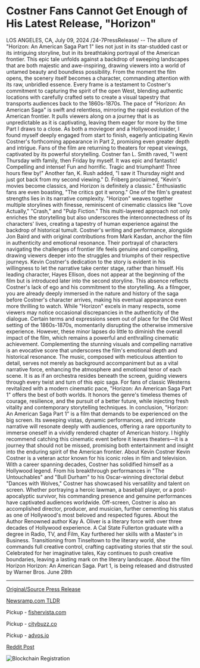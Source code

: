 # Costner Fans Cannot Get Enough of His Latest Release, "Horizon"

LOS ANGELES, CA, July 09, 2024 /24-7PressRelease/ -- The allure of "Horizon: An American Saga Part 1" lies not just in its star-studded cast or its intriguing storyline, but in its breathtaking portrayal of the American frontier. This epic tale unfolds against a backdrop of sweeping landscapes that are both majestic and awe-inspiring, drawing viewers into a world of untamed beauty and boundless possibility.  From the moment the film opens, the scenery itself becomes a character, commanding attention with its raw, unbridled essence. Every frame is a testament to Costner's commitment to capturing the spirit of the open West, blending authentic locations with carefully crafted sets to create a visual tapestry that transports audiences back to the 1860s-1870s.  The pace of "Horizon: An American Saga" is swift and relentless, mirroring the rapid evolution of the American frontier. It pulls viewers along on a journey that is as unpredictable as it is captivating, leaving them eager for more by the time Part I draws to a close. As both a moviegoer and a Hollywood insider, I found myself deeply engaged from start to finish, eagerly anticipating Kevin Costner's forthcoming appearance in Part 2, promising even greater depth and intrigue.  Fans of the film are returning to theaters for repeat viewings, captivated by its powerful storytelling. Costner fan L. Smith raved, "I went Thursday with family, then Friday by myself. It was epic and fantastic! Compelling and intense! Fun and horrific. Tragic and triumphant! Three hours flew by!" Another fan, K. Rush added, "I saw it Thursday night and just got back from my second viewing." D. Friberg proclaimed, "Kevin's movies become classics, and Horizon is definitely a classic." Enthusiastic fans are even boasting, "The critics got it wrong."  One of the film's greatest strengths lies in its narrative complexity. "Horizon" weaves together multiple storylines with finesse, reminiscent of cinematic classics like "Love Actually," "Crash," and "Pulp Fiction." This multi-layered approach not only enriches the storytelling but also underscores the interconnectedness of its characters' lives, creating a tapestry of human experience against the backdrop of historical tumult.  Costner's writing and performance, alongside Jon Baird and with original contributions from Mark Kasdan, anchor the film in authenticity and emotional resonance. Their portrayal of characters navigating the challenges of frontier life feels genuine and compelling, drawing viewers deeper into the struggles and triumphs of their respective journeys.  Kevin Costner's dedication to the story is evident in his willingness to let the narrative take center stage, rather than himself. His leading character, Hayes Ellison, does not appear at the beginning of the film but is introduced later into the second storyline. This absence reflects Costner's lack of ego and his commitment to the storytelling. As a filmgoer, you are already deeply immersed in the nature and history of the saga before Costner's character arrives, making his eventual appearance even more thrilling to watch.  While "Horizon" excels in many respects, some viewers may notice occasional discrepancies in the authenticity of the dialogue. Certain terms and expressions seem out of place for the Old West setting of the 1860s-1870s, momentarily disrupting the otherwise immersive experience. However, these minor lapses do little to diminish the overall impact of the film, which remains a powerful and enthralling cinematic achievement.  Complementing the stunning visuals and compelling narrative is an evocative score that underscores the film's emotional depth and historical resonance. The music, composed with meticulous attention to detail, serves not merely as background accompaniment but as a vital narrative force, enhancing the atmosphere and emotional tenor of each scene. It is as if an orchestra resides beneath the screen, guiding viewers through every twist and turn of this epic saga.  For fans of classic Westerns revitalized with a modern cinematic pace, "Horizon: An American Saga Part 1" offers the best of both worlds. It honors the genre's timeless themes of courage, resilience, and the pursuit of a better future, while injecting fresh vitality and contemporary storytelling techniques.  In conclusion, "Horizon: An American Saga Part 1" is a film that demands to be experienced on the big screen. Its sweeping vistas, dynamic performances, and intricate narrative will resonate deeply with audiences, offering a rare opportunity to immerse oneself in a vividly rendered chapter of American history. I highly recommend catching this cinematic event before it leaves theaters—it is a journey that should not be missed, promising both entertainment and insight into the enduring spirit of the American frontier.  About Kevin Costner  Kevin Costner is a veteran actor known for his iconic roles in film and television. With a career spanning decades, Costner has solidified himself as a Hollywood legend. From his breakthrough performances in "The Untouchables" and "Bull Durham" to his Oscar-winning directorial debut "Dances with Wolves," Costner has showcased his versatility and talent on screen. Whether portraying a heroic lawman, a baseball player, or a post-apocalyptic survivor, his commanding presence and genuine performances have captivated audiences worldwide. Off-screen, Costner is also an accomplished director, producer, and musician, further cementing his status as one of Hollywood's most beloved and respected figures.  About the Author  Renowned author Kay A. Oliver is a literary force with over three decades of Hollywood experience. A Cal State Fullerton graduate with a degree in Radio, TV, and Film, Kay furthered her skills with a Master's in Business. Transitioning from Tinseltown to the literary world, she commands full creative control, crafting captivating stories that stir the soul. Celebrated for her imaginative tales, Kay continues to push creative boundaries, leaving a lasting mark on the literary landscape.  About the film Horizon  Horizon: An American Saga. Part 1, is being released and distrusted by Warner Bros. June 28th 

---

[Original/Source Press Release](https://www.24-7pressrelease.com/press-release/512354/costner-fans-cannot-get-enough-of-his-latest-release-horizon)
                    

[Newsramp.com TLDR](https://newsramp.com/curated-news/kevin-costner-s-horizon-an-american-saga-part-1-captivates-audiences-with-stunning-portrayal-of-the-american-frontier/2fd76a9756f180265f81b63a25325a7e) 


Pickup - [fishervista.com](https://fishervista.com/en/kevin-costner-s-horizon-an-american-saga-part-1-captivates-audiences-with-majestic-portrayal-of-the-american-frontier/20244784)

Pickup - [citybuzz.co](https://citybuzz.co/2024/07/09/kevin-costner-s-horizon-an-american-saga-part-1-captivates-audiences-with-epic-western-storytelling)

Pickup - [advos.io](https://advos.io/en/kevin-costner-s-horizon-an-american-saga-part-1-captivates-audiences-with-its-epic-portrayal-of-the-american-frontier/20244784)
 



[Reddit Post](https://www.reddit.com/r/Lifestyle_Culture/comments/1dyw7vs/kevin_costners_horizon_an_american_saga_part_1/) 



![Blockchain Registration](https://cdn.newsramp.app/24-7PressRelease/qrcode/247/9/lunajINr.webp)